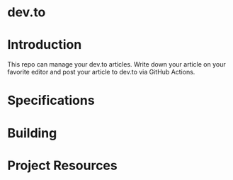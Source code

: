 # dev.to
# Introduction

This repo can manage your dev.to articles. Write down your article on your favorite editor and post your article to dev.to via GitHub Actions.

# Specifications


# Building


# Project Resources
